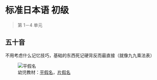 # 标准日本语 初级

> 第 1－4 单元

## 五十音

不用考虑什么记忆技巧，基础的东西死记硬背反而最直接（就像九九乘法表）

<figure>
    <img src="/notes/japanese/imgs/hiragana.png" alt="平假名">
    <figcaption>幼児教材：<a href="https://happylilac.net/hiragana-g-01.pdf">平假名</a>，<a href="https://happylilac.net/katakana-g-01.pdf">片假名</a></figcaption>
</figure>
